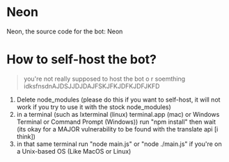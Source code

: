 # Neon
 Neon, the source code for the bot: Neon
# How to self-host the bot?
> you're not really supposed to host the bot o r soemthing idksfnsdnAJDSJJDJDAJFSKJFKJDFKJDFJKFD

1. Delete node_modules (please do this if you want to self-host, it will not work if you try to use it with the stock node_modules)
2. in a terminal (such as lxterminal (linux) terminal.app (mac) or Windows Terminal or Command Prompt (Windows)) run "npm install" then wait (its okay for a MAJOR vulnerability to be found with the translate api [i think])
3. in that same terminal run "node main.js" or "node ./main.js" if you're on a Unix-based OS (Like MacOS or Linux)
